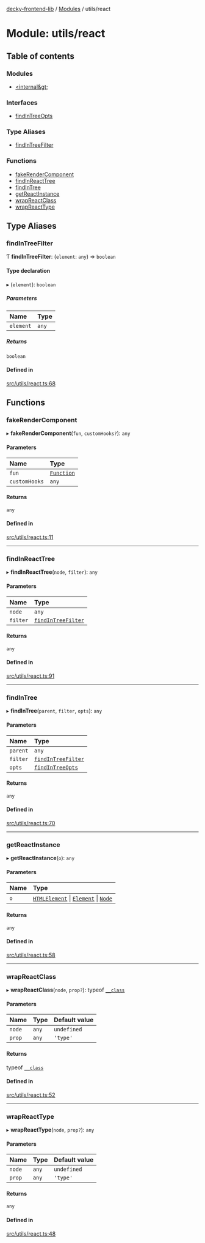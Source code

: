 [decky-frontend-lib](../README.md) / [Modules](../modules.md) / utils/react

# Module: utils/react

## Table of contents

### Modules

- [&lt;internal\&gt;](utils_react._internal_.md)

### Interfaces

- [findInTreeOpts](../interfaces/utils_react.findInTreeOpts.md)

### Type Aliases

- [findInTreeFilter](utils_react.md#findintreefilter)

### Functions

- [fakeRenderComponent](utils_react.md#fakerendercomponent)
- [findInReactTree](utils_react.md#findinreacttree)
- [findInTree](utils_react.md#findintree)
- [getReactInstance](utils_react.md#getreactinstance)
- [wrapReactClass](utils_react.md#wrapreactclass)
- [wrapReactType](utils_react.md#wrapreacttype)

## Type Aliases

### findInTreeFilter

Ƭ **findInTreeFilter**: (`element`: `any`) => `boolean`

#### Type declaration

▸ (`element`): `boolean`

##### Parameters

| Name | Type |
| :------ | :------ |
| `element` | `any` |

##### Returns

`boolean`

#### Defined in

[src/utils/react.ts:68](https://github.com/SteamDeckHomebrew/decky-frontend-lib/blob/c84a091/src/utils/react.ts#L68)

## Functions

### fakeRenderComponent

▸ **fakeRenderComponent**(`fun`, `customHooks?`): `any`

#### Parameters

| Name | Type |
| :------ | :------ |
| `fun` | [`Function`]( https://developer.mozilla.org/en-US/docs/Web/JavaScript/Reference/Global_Objects/Function ) |
| `customHooks` | `any` |

#### Returns

`any`

#### Defined in

[src/utils/react.ts:11](https://github.com/SteamDeckHomebrew/decky-frontend-lib/blob/c84a091/src/utils/react.ts#L11)

___

### findInReactTree

▸ **findInReactTree**(`node`, `filter`): `any`

#### Parameters

| Name | Type |
| :------ | :------ |
| `node` | `any` |
| `filter` | [`findInTreeFilter`](utils_react.md#findintreefilter) |

#### Returns

`any`

#### Defined in

[src/utils/react.ts:91](https://github.com/SteamDeckHomebrew/decky-frontend-lib/blob/c84a091/src/utils/react.ts#L91)

___

### findInTree

▸ **findInTree**(`parent`, `filter`, `opts`): `any`

#### Parameters

| Name | Type |
| :------ | :------ |
| `parent` | `any` |
| `filter` | [`findInTreeFilter`](utils_react.md#findintreefilter) |
| `opts` | [`findInTreeOpts`](../interfaces/utils_react.findInTreeOpts.md) |

#### Returns

`any`

#### Defined in

[src/utils/react.ts:70](https://github.com/SteamDeckHomebrew/decky-frontend-lib/blob/c84a091/src/utils/react.ts#L70)

___

### getReactInstance

▸ **getReactInstance**(`o`): `any`

#### Parameters

| Name | Type |
| :------ | :------ |
| `o` | [`HTMLElement`]( https://developer.mozilla.org/en-US/docs/Web/API/HTMLElement ) \| [`Element`]( https://developer.mozilla.org/en-US/docs/Web/API/Element ) \| [`Node`]( https://developer.mozilla.org/en-US/docs/Web/API/Node ) |

#### Returns

`any`

#### Defined in

[src/utils/react.ts:58](https://github.com/SteamDeckHomebrew/decky-frontend-lib/blob/c84a091/src/utils/react.ts#L58)

___

### wrapReactClass

▸ **wrapReactClass**(`node`, `prop?`): typeof [`__class`](../classes/utils_react._internal_.__class.md)

#### Parameters

| Name | Type | Default value |
| :------ | :------ | :------ |
| `node` | `any` | `undefined` |
| `prop` | `any` | `'type'` |

#### Returns

typeof [`__class`](../classes/utils_react._internal_.__class.md)

#### Defined in

[src/utils/react.ts:52](https://github.com/SteamDeckHomebrew/decky-frontend-lib/blob/c84a091/src/utils/react.ts#L52)

___

### wrapReactType

▸ **wrapReactType**(`node`, `prop?`): `any`

#### Parameters

| Name | Type | Default value |
| :------ | :------ | :------ |
| `node` | `any` | `undefined` |
| `prop` | `any` | `'type'` |

#### Returns

`any`

#### Defined in

[src/utils/react.ts:48](https://github.com/SteamDeckHomebrew/decky-frontend-lib/blob/c84a091/src/utils/react.ts#L48)

